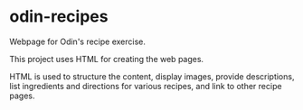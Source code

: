 # odin-recipes

Webpage for Odin's recipe exercise.

This project uses HTML for creating the web pages.

HTML is used to structure the content, display images, provide descriptions, list ingredients and directions for various recipes, and link to other recipe pages.
